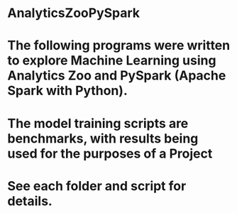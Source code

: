 # AnalyticsZooPySpark


# The following programs were written to explore Machine Learning using Analytics Zoo and PySpark (Apache Spark with Python). 

# The model training scripts are benchmarks, with results being used for the purposes of a Project


# See each folder and script for details.
